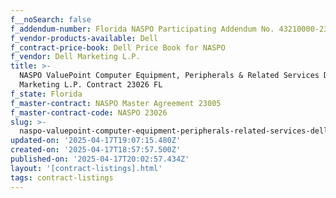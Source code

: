 ```yaml
---
f__noSearch: false
f_addendum-number: Florida NASPO Participating Addendum No. 43210000-23-NASPO-ACS
f_vendor-products-available: Dell
f_contract-price-book: Dell Price Book for NASPO
f_vendor: Dell Marketing L.P.
title: >-
  NASPO ValuePoint Computer Equipment, Peripherals & Related Services Dell
  Marketing L.P. Contract 23026 FL
f_state: Florida
f_master-contract: NASPO Master Agreement 23005
f_master-contract-code: NASPO 23026
slug: >-
  naspo-valuepoint-computer-equipment-peripherals-related-services-dell-marketing-l-p-contract-23026-fl
updated-on: '2025-04-17T19:07:15.480Z'
created-on: '2025-04-17T18:57:57.500Z'
published-on: '2025-04-17T20:02:57.434Z'
layout: '[contract-listings].html'
tags: contract-listings
---
```



